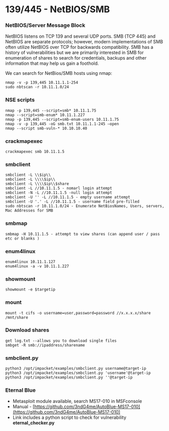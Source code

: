 # 139/445 - NetBIOS/SMB

### NetBIOS/Server Message Block

NetBIOS listens on TCP 139 and several UDP ports. SMB (TCP 445) and NetBIOS are separate protocols; however, modern implementations of SMB often utilize NetBIOS over TCP for backwards compatibility. SMB has a history of vulnerabilities but we are primarily interested in SMB for enumeration of shares to search for credentials, backups and other information that may help us gain a foothold.

We can search for NetBios/SMB hosts using nmap:

```
nmap -v -p 139,445 10.11.1.1-254 
sudo nbtscan -r 10.11.1.0/24 
```

### NSE scripts

```
nmap -p 139,445 --script=smb* 10.11.1.75
nmap --script=smb-enum* 10.11.1.227
nmap -p 139,445 --script=smb-enum-users 10.11.1.75
nmap -v -p 139,445 -oG smb.txt 10.11.1.1-245 –open
nmap --script smb-vuln-* 10.10.10.40
```

### crackmapexec

```
crackmapexec smb 10.11.1.5
```

### smbclient

```
smbclient -L \\$ip\\
smbclient -L \\\\$ip\\
smbclient -L \\\\$ip\\$share
smbclient -L //10.11.1.5 - nomarl login attempt
smbclient -N -L //10.11.1.5 -null login attempt
smbclient -U '' -L //10.11.1.5 - empty username attempt
smbclient -U '.' -L //10.11.1.5 - username field pre-filled
sudo nbtscan -r 10.11.1.0/24 - Enumerate NetBiosNames, Users, servers, Mac Addresses for SMB
```

### smbmap

```
smbmap -H 10.11.1.5 - attempt to view shares (can append user / pass etc or blanks )
```

### enum4linux

```
enum4linux 10.11.1.127
enum4linux -a -v 10.11.1.227
```

### showmount

```
showmount -e $targetip
```

### mount

```
mount -t cifs -o username=user,password=password //x.x.x.x/share /mnt/share
```

### Download shares

```
get log.txt --allows you to download single files
smbget -R smb://ipaddress/sharename
```

### smbclient.py

```
python3 /opt/impacket/examples/smbclient.py username@target-ip
python3 /opt/impacket/examples/smbclient.py 'username'@target-ip
python3 /opt/impacket/examples/smbclient.py ''@target-ip
```

### Eternal Blue

* Metasploit module available, search MS17-010 in MSFconsole
* Manual - [https://github.com/3ndG4me/AutoBlue-MS17-010](https://github.com/3ndG4me/AutoBlue-MS17-010)
* Link includes a python script to check for vulnerability **eternal\_checker.py**

